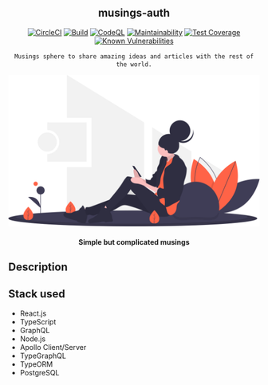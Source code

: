 <div align="center">

## musings-auth

[![CircleCI](https://circleci.com/gh/musings-sphere/musings-auth/tree/develop.svg?style=svg)](https://circleci.com/gh/musings-sphere/musings-auth/tree/develop)
[![Build](https://github.com/musings-sphere/musings-api/actions/workflows/build.yml/badge.svg)](https://github.com/musings-sphere/musings-api/actions/workflows/build.yml)
[![CodeQL](https://github.com/musings-sphere/musings-api/actions/workflows/codeql-analysis.yml/badge.svg)](https://github.com/musings-sphere/musings-api/actions/workflows/codeql-analysis.yml)
[![Maintainability](https://api.codeclimate.com/v1/badges/8f19b169c46c1643e10a/maintainability)](https://codeclimate.com/github/musings-sphere/musings-auth/maintainability)
[![Test Coverage](https://api.codeclimate.com/v1/badges/8f19b169c46c1643e10a/test_coverage)](https://codeclimate.com/github/musings-sphere/musings-auth/test_coverage)
[![Known Vulnerabilities](https://snyk.io/package/npm/snyk/badge.svg)](https://snyk.io/package/npm/snyk)

</div>

<div align="center">

    Musings sphere to share amazing ideas and articles with the rest of the world.

[![Almond](../public/images/readme.svg)](https://almond-re-staging.herokuapp.com/)

#### Simple but complicated musings

</div>

## Description

## Stack used

- React.js
- TypeScript
- GraphQL
- Node.js
- Apollo Client/Server
- TypeGraphQL
- TypeORM
- PostgreSQL
